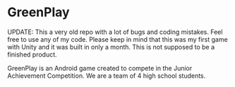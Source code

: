 # GreenPlay
UPDATE: This a very old repo with a lot of bugs and coding mistakes. Feel free to use any of my code. Please keep in mind that this was my first game with Unity and it was built in only a month. This is not supposed to be a finished product.

GreenPlay is an Android game created to compete in the Junior Achievement Competition. We are a team of 4 high school students.
